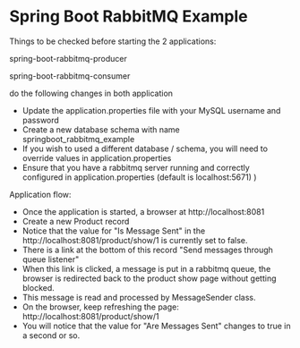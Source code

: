 # Spring Boot RabbitMQ Example


Things to be checked before starting the 2 applications:

spring-boot-rabbitmq-producer

spring-boot-rabbitmq-consumer

do the following changes in both application

* Update the application.properties file with your MySQL username and password
* Create a new database schema with name springboot_rabbitmq_example
* If you wish to used a different database / schema, you will need to override values in application.properties
* Ensure that you have a rabbitmq server running and correctly configured in application.properties (default is localhost:5671) )

Application flow:
 
* Once the application is started, a browser at http://localhost:8081
* Create a new Product record
* Notice that the value for "Is Message Sent" in the http://localhost:8081/product/show/1 is currently set to false.
* There is a link at the bottom of this record "Send messages through queue listener"
* When this link is clicked, a message is put in a rabbitmq queue, the browser is redirected back to the product show page without getting blocked. 
* This message is read and processed by MessageSender class.
* On the browser, keep refreshing the page: http://localhost:8081/product/show/1 
* You will notice that the value for "Are Messages Sent" changes to true in a second or so. 

